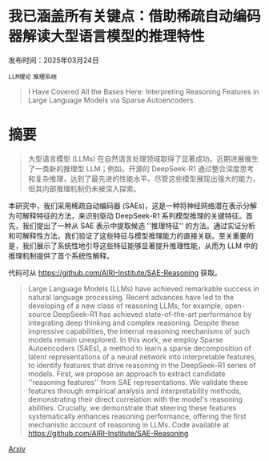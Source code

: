 # 我已涵盖所有关键点：借助稀疏自动编码器解读大型语言模型的推理特性

发布时间：2025年03月24日

`LLM理论` `推理系统`

> I Have Covered All the Bases Here: Interpreting Reasoning Features in Large Language Models via Sparse Autoencoders

# 摘要

> 大型语言模型 (LLMs) 在自然语言处理领域取得了显著成功。近期进展催生了一类新的推理型 LLM；例如，开源的 DeepSeek-R1 通过整合深度思考和复杂推理，达到了最先进的性能水平。尽管这些模型展现出强大的能力，但其内部推理机制仍未被深入探索。

本研究中，我们采用稀疏自动编码器 (SAEs)，这是一种将神经网络潜在表示分解为可解释特征的方法，来识别驱动 DeepSeek-R1 系列模型推理的关键特征。首先，我们提出了一种从 SAE 表示中提取候选 ''推理特征'' 的方法。通过实证分析和可解释性方法，我们验证了这些特征与模型推理能力的直接关联。至关重要的是，我们展示了系统性地引导这些特征能够显著提升推理性能，从而为 LLM 中的推理机制提供了首个系统性解释。

代码可从 https://github.com/AIRI-Institute/SAE-Reasoning 获取。

> Large Language Models (LLMs) have achieved remarkable success in natural language processing. Recent advances have led to the developing of a new class of reasoning LLMs; for example, open-source DeepSeek-R1 has achieved state-of-the-art performance by integrating deep thinking and complex reasoning. Despite these impressive capabilities, the internal reasoning mechanisms of such models remain unexplored. In this work, we employ Sparse Autoencoders (SAEs), a method to learn a sparse decomposition of latent representations of a neural network into interpretable features, to identify features that drive reasoning in the DeepSeek-R1 series of models. First, we propose an approach to extract candidate ''reasoning features'' from SAE representations. We validate these features through empirical analysis and interpretability methods, demonstrating their direct correlation with the model's reasoning abilities. Crucially, we demonstrate that steering these features systematically enhances reasoning performance, offering the first mechanistic account of reasoning in LLMs. Code available at https://github.com/AIRI-Institute/SAE-Reasoning

[Arxiv](https://arxiv.org/abs/2503.18878)